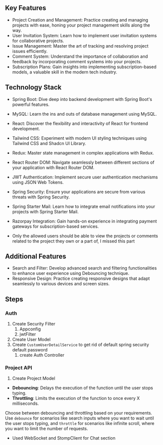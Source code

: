## Key Features

- Project Creation and Management: Practice creating and managing projects with ease, honing your project management skills along the way.
- User Invitation System: Learn how to implement user invitation systems for collaborative projects.
- Issue Management: Master the art of tracking and resolving project issues efficiently.
- Comment System: Understand the importance of collaboration and feedback by incorporating comment systems into your projects.
- Subscription Plans: Gain insights into implementing subscription-based models, a valuable skill in the modern tech industry.

  

## Technology Stack

- Spring Boot: Dive deep into backend development with Spring Boot's powerful features.
- MySQL: Learn the ins and outs of database management using MySQL.
- React: Discover the flexibility and interactivity of React for frontend development.
- Tailwind CSS: Experiment with modern UI styling techniques using Tailwind CSS and Shadcn UI Library.
- Redux: Master state management in complex applications with Redux.
- React Router DOM: Navigate seamlessly between different sections of your application with React Router DOM.
- JWT Authentication: Implement secure user authentication mechanisms using JSON Web Tokens.
- Spring Security: Ensure your applications are secure from various threats with Spring Security.
- Spring Starter Mail: Learn how to integrate email notifications into your projects with Spring Starter Mail.
- Razorpay Integration: Gain hands-on experience in integrating payment gateways for subscription-based services.

  
- Only the allowed users should be able to view the projects or comments related to the project they own or a part of, I missed this part

## Additional Features

- Search and Filter: Develop advanced search and filtering functionalities to enhance user experience using Debouncing technique.
- Responsive Design: Practice creating responsive designs that adapt seamlessly to various devices and screen sizes.


## Steps


### Auth

1. Create Security Filter
	1. Appconfig
	2. jwtFilter
2. Create User Model
3. Create `CustomUserDetailService` to get rid of default spring security default password
	1. create Auth Controller

### Project API
1. Create Project Model

- **Debouncing**: Delays the execution of the function until the user stops typing.
- **Throttling**: Limits the execution of the function to once every X milliseconds.

Choose between debouncing and throttling based on your requirements. Use `debounce` for scenarios like search inputs where you want to wait until the user stops typing, and `throttle` for scenarios like infinite scroll, where you want to limit the number of requests.


- Used WebSocket and StompClient for Chat section